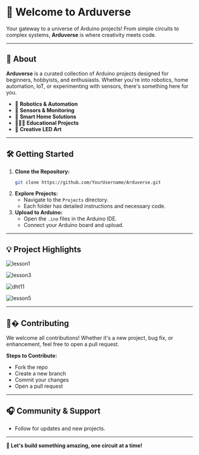 # 🌌 Welcome to **Arduverse**

Your gateway to a universe of Arduino projects! From simple circuits to complex systems, **Arduverse** is where creativity meets code.

---

## 🔄 **About**

**Arduverse** is a curated collection of Arduino projects designed for beginners, hobbyists, and enthusiasts. Whether you're into robotics, home automation, IoT, or experimenting with sensors, there's something here for you.

- 🤖 **Robotics & Automation**
- 🔦 **Sensors & Monitoring**
- 🏡 **Smart Home Solutions**
- 👨‍👩‍👦 **Educational Projects**
- 🎨 **Creative LED Art**


---

## 🛠 **Getting Started**

1. **Clone the Repository:**
    ```bash
    git clone https://github.com/YourUsername/Arduverse.git
    ```
2. **Explore Projects:**
    - Navigate to the `Projects` directory.
    - Each folder has detailed instructions and necessary code.
3. **Upload to Arduino:**
    - Open the `.ino` files in the Arduino IDE.
    - Connect your Arduino board and upload.

---

## 💡 **Project Highlights**

![lesson1](https://github.com/user-attachments/assets/97f72f47-577a-41a9-8565-24ab6a3160e8)

![lesson3](https://github.com/user-attachments/assets/3e9c7141-3f14-4e12-8ca5-440c8780e60f)

![dht11](https://github.com/user-attachments/assets/8ab5b1c1-ebe0-4db3-a39c-c2b47d53d927)

![lesson5](https://github.com/user-attachments/assets/8a5ae6b9-cc4b-44cd-8074-5dc96a474061)




---

## 👨‍� **Contributing**

We welcome all contributions! Whether it's a new project, bug fix, or enhancement, feel free to open a pull request.

**Steps to Contribute:**
- Fork the repo
- Create a new branch
- Commit your changes
- Open a pull request

---

## 🎧 **Community & Support**

- Follow for updates and new projects.

---

**🌟 Let's build something amazing, one circuit at a time!**

